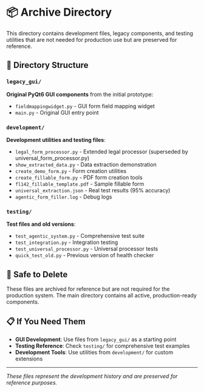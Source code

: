 # 📦 Archive Directory

This directory contains development files, legacy components, and testing utilities that are not needed for production use but are preserved for reference.

## 📁 Directory Structure

### `legacy_gui/`
**Original PyQt6 GUI components** from the initial prototype:
- `fieldmappingwidget.py` - GUI form field mapping widget
- `main.py` - Original GUI entry point

### `development/`
**Development utilities and testing files**:
- `legal_form_processor.py` - Extended legal processor (superseded by universal_form_processor.py)
- `show_extracted_data.py` - Data extraction demonstration
- `create_demo_form.py` - Form creation utilities
- `create_fillable_form.py` - PDF form creation tools
- `fl142_fillable_template.pdf` - Sample fillable form
- `universal_extraction.json` - Real test results (95% accuracy)
- `agentic_form_filler.log` - Debug logs

### `testing/`
**Test files and old versions**:
- `test_agentic_system.py` - Comprehensive test suite
- `test_integration.py` - Integration testing
- `test_universal_processor.py` - Universal processor tests
- `quick_test_old.py` - Previous version of health checker

## 🚮 **Safe to Delete**

These files are archived for reference but are not required for the production system. The main directory contains all active, production-ready components.

## 📋 **If You Need Them**

- **GUI Development**: Use files from `legacy_gui/` as a starting point
- **Testing Reference**: Check `testing/` for comprehensive test examples  
- **Development Tools**: Use utilities from `development/` for custom extensions

---

*These files represent the development history and are preserved for reference purposes.*
